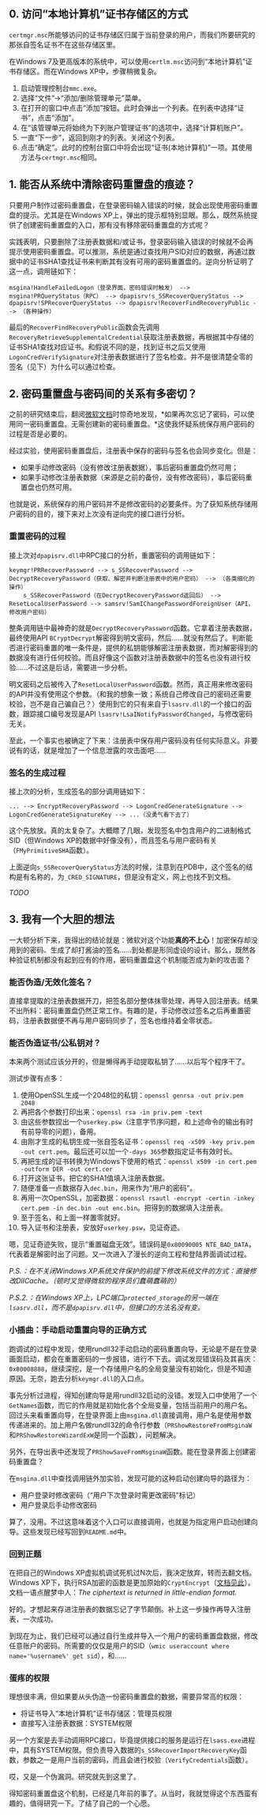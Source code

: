 ## 0. 访问“本地计算机”证书存储区的方式

`certmgr.msc`所能够访问的证书存储区归属于当前登录的用户，而我们所要研究的那张自签名证书不在这些存储区里。

在Windows 7及更高版本的系统中，可以使用`certlm.msc`访问到“本地计算机”证书存储区。而在Windows XP中，步骤稍微复杂。

1. 启动管理控制台`mmc.exe`。
2. 选择“文件”->“添加/删除管理单元”菜单。
3. 在打开的窗口中点击“添加”按钮。此时会弹出一个列表。在列表中选择“证书”，点击“添加”。
4. 在“该管理单元将始终为下列账户管理证书”的选项中，选择“计算机账户”。
5. 一直“下一步”，返回到刚才的列表。关闭这个列表。
6. 点击“确定”。此时的控制台窗口中将会出现“证书(本地计算机)”一项。其使用方法与`certmgr.msc`相同。

## 1. 能否从系统中清除密码重置盘的痕迹？

只要用户制作过密码重置盘，在登录密码输入错误的时候，就会出现使用密码重置盘的提示。尤其是在Windows XP上，弹出的提示框特别显眼。那么，既然系统提供了创建密码重置盘的入口，那有没有移除密码重置盘的方式呢？

实践表明，只要删除了注册表数据和/或证书，登录密码输入错误的时候就不会再提示使用密码重置盘。可以推测，系统是通过查找用户SID对应的数据，再通过数据中的证书SHA1查找证书来判断其有没有可用的密码重置盘的。逆向分析证明了这一点，调用链如下：
```
msgina!HandleFailedLogon（登录界面，密码错误时触发） --> msgina!PRQueryStatus（RPC） --> dpapisrv!s_SSRecoverQueryStatus --> dpapisrv!SPRecoverQueryStatus --> dpapisrv!RecoverFindRecoveryPublic --> （各种操作）
```

最后的`RecoverFindRecoveryPublic`函数会先调用`RecoveryRetrieveSupplementalCredential`获取注册表数据，再根据其中存储的证书SHA1查找对应证书。和假说不同的是，找到证书之后又使用`LogonCredVerifySignature`对注册表数据进行了签名检查。并不是很清楚全零的签名（见下）为什么可以通过检查。

## 2. 密码重置盘与密码间的关系有多密切？

之前的研究结束后，翻阅[微软文档](https://support.microsoft.com/zh-cn/help/4490115/windows-change-or-reset-your-password)时惊奇地发现，*如果再次忘记了密码，可以使用同一密码重置盘。无需创建新的密码重置盘。*这使我怀疑系统保存用户密码的过程是否是必要的。

经过实验，使用密码重置盘后，注册表中保存的密码与签名也会同步变化。但是：
- 如果手动修改密码（没有修改注册表数据），事后密码重置盘仍然可用；
- 如果手动修改注册表数据（来源是之前的备份，没有修改密码），事后密码重置盘也仍然可用。

也就是说，系统保存的用户密码并不是修改密码的必要条件。为了获知系统存储用户密码的目的，接下来对上次没有逆向完的接口进行分析。

### 重置密码的过程

接上次对`dpapisrv.dll`中RPC接口的分析，重置密码的调用链如下：
```
keymgr!PRRecoverPassword --> s_SSRecoverPassword --> DecryptRecoveryPassword（获取、解密并判断注册表中的用户密码） --> （各类细化的操作）
    s_SSRecoverPassword（在DecryptRecoveryPassword返回后） --> ResetLocalUserPassword --> samsrv!SamIChangePasswordForeignUser（API，修改用户密码）
```

整条调用链中最神奇的就是`DecryptRecoveryPassword`函数。它拿着注册表数据，最终使用API `BCryptDecrypt`解密得到明文密码，然后……就没有然后了。判断能否进行密码重置的唯一条件是，提供的私钥能够解密注册表数据，而对解密得到的数据没有进行任何校验。而且好像这个函数对注册表数据中的签名也没有进行校验……不过这是后话，需要进一步分析。

明文密码之后被传入了`ResetLocalUserPassword`函数。然而，真正用来修改密码的API并没有使用这个参数。（和我的想象一致；系统自己修改自己的密码还需要校验，岂不是自己骗自己？）使用到它的只有来自于`lsasrv.dll`的一个接口的函数，跟踪接口编号发现是API `lsasrv!LsaINotifyPasswordChanged`，与修改密码无关。

至此，一个事实也被确定了下来：注册表中保存用户密码没有任何实际意义。非要说有的话，就是增加了一个信息泄露的攻击面吧……

### 签名的生成过程

接上次的分析，生成签名的部分调用链如下：
```
... --> EncryptRecoveryPassword --> LogonCredGenerateSignature --> LogonCredGenerateSignatureKey --> ...（没勇气看下去了）
```

这个先放放。真的太复杂了。大概瞟了几眼，发现签名中包含用户的二进制格式SID（但Windows XP的数据中好像没有），而且签名与用户密码有关（`FMyPrimitiveSHA`函数）。

上面逆向`s_SSRecoverQueryStatus`方法的时候，注意到在PDB中，这个签名的结构是有名称的，为`_CRED_SIGNATURE`，但是没有定义，网上也找不到文档。

*TODO*

## 3. 我有一个大胆的想法

一大顿分析下来，我得出的结论就是：微软对这个功能**真的不上心**！加密保存却没用到的密码、生成了却打酱油的签名……到处都是形同虚设的设计。那么，既然各种验证机制都没有起到应有的作用，密码重置盘这个机制能否成为新的攻击面？

### 能否伪造/无效化签名？

直接拿提取的注册表数据开刀，把签名部分整体抹零处理，再导入回注册表。结果不出所料：密码重置盘仍然正常工作。有趣的是，手动修改过签名之后再重置密码，注册表数据便不再与用户密码同步了，签名也维持着全零状态。

### 能否伪造证书/公私钥对？

本来两个测试应该分开的，但是懒得再手动提取私钥了……以后写个程序干了。

测试步骤有点多：
1. 使用OpenSSL生成一个2048位的私钥：`openssl genrsa -out priv.pem 2048`
2. 再把各个参数打印出来：`openssl rsa -in priv.pem -text`
3. 由这些参数捏出一个`userkey.psw`（注意字节序问题，和上述命令的输出有时有前导零的问题），备用。
4. 由刚才生成的私钥生成一张自签名证书：`openssl req -x509 -key priv.pem -out cert.pem`。最后还可以加一个`-days 365`参数指定证书有效时长。
5. 再把生成的证书转换为Windows下使用的格式：`openssl x509 -in cert.pem -outform DER -out cert.cer`
6. 打开这张证书，把它的SHA1值填入注册表数据。
7. 随便准备一点数据存入`dec.bin`，用来作为“用户的密码”。
8. 再用一次OpenSSL，加密数据：`openssl rsautl -encrypt -certin -inkey cert.pem -in dec.bin -out enc.bin`。把得到的数据填入注册表。
9. 至于签名，和上面一样置零就好。
10. 导入证书和注册表，安放好`userkey.psw`，见证奇迹。

嗯，见证奇迹失败，提示“重置磁盘无效”。错误码是`0x80090005 NTE_BAD_DATA`，代表着是解密时出了问题。又一次进入了漫长的逆向工程和登陆界面调试过程。

*P.S.：在不关闭Windows XP系统文件保护的前提下修改系统文件的方式：直接修改DllCache。（顿时又觉得微软的程序员们蠢萌蠢萌的）*

*P.S.2.：在Windows XP上，LPC端口`protected_storage`的另一端在`lsasrv.dll`，而不是`dpapisrv.dll`中，但接口的方法名没有变。*

### 小插曲：手动启动重置向导的正确方式

跑调试的过程中发现，使用rundll32手动启动的密码重置向导，无论是不是在登录画面启动，都会在重置密码的一步报错，进行不下去。调试发现错误码及其喜庆：`0x80008888`，继续深挖，是一个存储用户名的全局变量没有初始化，但是不知道原因。无奈，跑去分析`keymgr.dll`的入口点。

事先分析过进程，得知创建向导是用rundll32启动的没错。发现入口中使用了一个`GetNames`函数，而它的作用就是初始化各个全局变量，包括当前用户的用户名。回过头来看重置向导，在登录界面上由`msgina.dll`直接调用，用户名是使用参数传递进来的。加上用户名做rundll32的命令行参数（`PRShowRestoreFromMsginaW`和`PRShowRestoreWizardExW`是同一个函数），问题解决。

另外，在导出表中还发现了`PRShowSaveFromMsginaW`函数。能在登录界面上创建密码重置盘？

在`msgina.dll`中查找调用链外加实验，发现可能的这种启动创建向导的路径为：
- 用户登录时修改密码（“用户下次登录时需更改密码”标记）
- 用户登录后手动修改密码

算了，没用。不过这意味着这个入口可以直接调用，也就是为指定用户启动创建向导。这些发现已经写回到`README.md`中。

### 回到正题

在把自己的Windows XP虚拟机调试死机过N次后，我决定放弃，转而去翻文档。Windows XP下，执行RSA加密的函数是更加原始的`CryptEncrypt`（[文档见此](https://docs.microsoft.com/en-us/windows/win32/api/wincrypt/nf-wincrypt-cryptencrypt)）。文档一语点醒梦中人：*The ciphertext is returned in little-endian format.*

好的。才想起来存进注册表的数据忘记了字节颠倒。补上这一步操作再导入注册表，一次成功。

到现在为止，我们已经可以通过自行生成并导入一个用户的密码重置盘数据，修改任意账户的密码。所需要的仅仅是用户的SID（`wmic useraccount where name='%username%' get sid`），和……

### 蛋疼的权限

理想很丰满，但如果要从头伪造一份密码重置盘的数据，需要异常高的权限：
- 将证书导入“本地计算机”证书存储区：管理员权限
- 直接写入注册表数据：SYSTEM权限

另一个方案是去手动调用RPC接口，毕竟提供接口的服务是运行在`lsass.exe`进程中，具有SYSTEM权限。但负责导入数据的`s_SSRecoverImportRecoveryKey`函数，参数之一是用户当前的密码，而且会进行校验（`VerifyCredentials`函数）。

哎，又是一个伪漏洞。研究就先到这里了。

得知密码重置盘这个机制，已经是几年前的事了。从当时，我就觉得这个东西蛮有趣的，值得研究一下。了结了自己的一个心愿。

